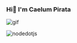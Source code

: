 ###                                                         Hi👋 I'm Caelum Pirata

<!--
**caelumpirata/caelumpirata** is a ✨ _special_ ✨ repository because its `README.md` (this file) appears on your GitHub profile.

Here are some ideas to get you started:

- 🔭 I’m currently working on ...
- 🌱 I’m currently learning ...
- 👯 I’m looking to collaborate on ...
- 🤔 I’m looking for help with ...
- 💬 Ask me about ...
- 📫 How to reach me: ...
- 😄 Pronouns: ...
- ⚡ Fun fact: ...
-->

![gif](https://user-images.githubusercontent.com/85424262/161450383-3819ea87-0086-488c-81fc-e840c53b7007.gif)

![nodedotjs](https://user-images.githubusercontent.com/85424262/161450581-8a1f67ce-108f-4d3c-bfd0-2d809e9bf7d4.svg)
